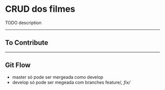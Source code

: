 # CRUD dos filmes

TODO description

----
## To Contribute

----
## Git Flow

- master só pode ser mergeada como develop
- develop só pode ser megeada com branches feature/*, fix/*
